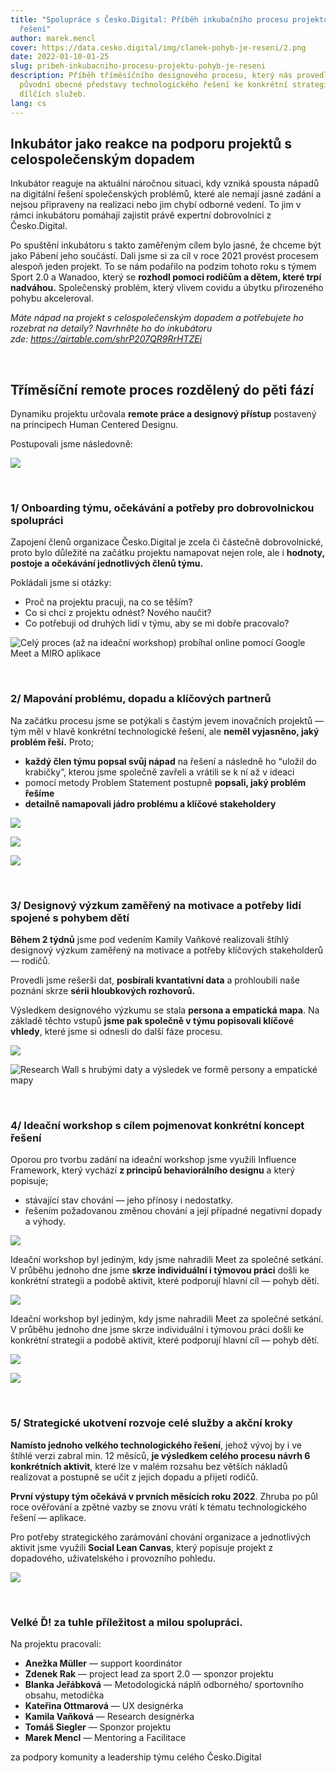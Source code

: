 ```yaml
---
title: "Spolupráce s Česko.Digital: Příběh inkubačního procesu projektu Pohyb je
  řešení"
author: marek.mencl
cover: https://data.cesko.digital/img/clanek-pohyb-je-reseni/2.png
date: 2022-01-10-01-25
slug: pribeh-inkubacniho-procesu-projektu-pohyb-je-reseni
description: Příběh tříměsíčního designového procesu, který nás provedl od
  původní obecné představy technologického řešení ke konkrétní strategii a sérii
  dílčích služeb.
lang: cs
---
```

## Inkubátor jako reakce na podporu projektů s celospolečenským dopadem

Inkubátor reaguje na aktuální náročnou situaci, kdy vzniká spousta nápadů na digitální řešení společenských problémů, které ale nemají jasné zadání a nejsou připraveny na realizaci nebo jim chybí odborné vedení. To jim v rámci inkubátoru pomáhají zajistit právě expertní dobrovolníci z Česko.Digital.

Po spuštění inkubátoru s takto zaměřeným cílem bylo jasné, že chceme být jako Pábení jeho součástí. Dali jsme si za cíl v roce 2021 provést procesem alespoň jeden projekt. To se nám podařilo na podzim tohoto roku s týmem Sport 2.0 a Wanadoo, který se **rozhodl pomoci rodičům a dětem, které trpí nadváhou.** Společenský problém, který vlivem covidu a úbytku přirozeného pohybu akceleroval.

*Máte nápad na projekt s celospolečenským dopadem a potřebujete ho rozebrat na detaily? Navrhněte ho do inkubátoru zde: <https://airtable.com/shrP207QR9RrHTZEi>*

<br>

## Tříměsíční remote proces rozdělený do pěti fází

Dynamiku projektu určovala **remote práce a designový přístup** postavený na principech Human Centered Designu.

Postupovali jsme následovně:

![](https://data.cesko.digital/img/clanek-pohyb-je-reseni/1.jpeg)

<br>

### 1/ Onboarding týmu, očekávání a potřeby pro dobrovolnickou spolupráci

Zapojení členů organizace Česko.Digital je zcela či částečně dobrovolnické, proto bylo důležité na začátku projektu namapovat nejen role, ale i **hodnoty, postoje a očekávání jednotlivých členů týmu.**

Pokládali jsme si otázky:

* Proč na projektu pracuji, na co se těším?
* Co si chci z projektu odnést? Nového naučit?
* Co potřebuji od druhých lidí v týmu, aby se mi dobře pracovalo?

![](https://data.cesko.digital/img/clanek-pohyb-je-reseni/2.png "Celý proces (až na ideační workshop) probíhal online pomocí Google Meet a MIRO aplikace")

<br>

### 2/ Mapování problému, dopadu a klíčových partnerů

Na začátku procesu jsme se potýkali s častým jevem inovačních projektů — tým měl v hlavě konkrétní technologické řešení, ale **neměl vyjasněno, jaký problém řeší.** Proto;

* **každý člen týmu popsal svůj nápad** na řešení a následně ho “uložil do krabičky”, kterou jsme společně zavřeli a vrátili se k ní až v ideaci
* pomocí metody Problem Statement postupně **popsali, jaký problém řešíme**
* **detailně namapovali jádro problému a klíčové stakeholdery**

![](https://data.cesko.digital/img/clanek-pohyb-je-reseni/3.jpeg)

![](https://data.cesko.digital/img/clanek-pohyb-je-reseni/4.jpeg)

![](https://data.cesko.digital/img/clanek-pohyb-je-reseni/5.jpeg)

<br>

### 3/ Designový výzkum zaměřený na motivace a potřeby lidí spojené s pohybem dětí

**Během 2 týdnů** jsme pod vedením Kamily Vaňkové realizovali štíhlý designový výzkum zaměřený na motivace a potřeby klíčových stakeholderů — rodičů.

Provedli jsme rešerši dat, **posbírali kvantativní data** a prohloubili naše poznání skrze **sérii hloubkových rozhovorů.**

Výsledkem designového výzkumu se stala **persona a empatická mapa**. Na základě těchto vstupů **jsme pak společně v týmu popisovali klíčové vhledy**, které jsme si odnesli do další fáze procesu.

![](https://data.cesko.digital/img/clanek-pohyb-je-reseni/6.jpeg)

![](https://data.cesko.digital/img/clanek-pohyb-je-reseni/7.png "Research Wall s hrubými daty a výsledek ve formě persony a empatické mapy")

<br>

### 4/ Ideační workshop s cílem pojmenovat konkrétní koncept řešení

Oporou pro tvorbu zadání na ideační workshop jsme využili Influence Framework, který vychází **z principů behaviorálního designu** a který popisuje;

* stávající stav chování — jeho přínosy i nedostatky.
* řešením požadovanou změnou chování a její případné negativní dopady a výhody.

![](data.cesko.digital/img/clanek-pohyb-je-reseni/8.png)

Ideační workshop byl jediným, kdy jsme nahradili Meet za společné setkání. V průběhu jednoho dne jsme **skrze individuální i týmovou práci** došli ke konkrétní strategii a podobě aktivit, které podporují hlavní cíl — pohyb dětí.

![](https://data.cesko.digital/img/clanek-pohyb-je-reseni/8.png)

Ideační workshop byl jediným, kdy jsme nahradili Meet za společné setkání. V průběhu jednoho dne jsme skrze individuální i týmovou práci došli ke konkrétní strategii a podobě aktivit, které podporují hlavní cíl — pohyb dětí.

![](https://data.cesko.digital/img/clanek-pohyb-je-reseni/9.jpeg)

![](https://data.cesko.digital/img/clanek-pohyb-je-reseni/10.jpeg)

<br>

### 5/ Strategické ukotvení rozvoje celé služby a akční kroky

**Namísto jednoho velkého technologického řešení**, jehož vývoj by i ve štíhlé verzi zabral min. 12 měsíců, **je výsledkem celého procesu návrh 6 konkrétních aktivit**, které lze v malém rozsahu bez větších nákladů realizovat a postupně se učit z jejich dopadu a přijetí rodičů.

**První výstupy tým očekává v prvních měsících roku 2022**. Zhruba po půl roce ověřování a zpětné vazby se znovu vrátí k tématu technologického řešení — aplikace.

Pro potřeby strategického zarámování chování organizace a jednotlivých aktivit jsme využili **Social Lean Canvas**, který popisuje projekt z dopadového, uživatelského i provozního pohledu.

![](https://data.cesko.digital/img/clanek-pohyb-je-reseni/11.png)

<br>

### Velké Ď! za tuhle příležitost a milou spolupráci.

Na projektu pracovali:

* **Anežka Müller** — support koordinátor
* **Zdenek Rak** — project lead za sport 2.0 — sponzor projektu
* **Blanka Jeřábková** — Metodologická náplň odborného/ sportovního obsahu, metodička
* **Kateřina Ottmarová** — UX designérka
* **Kamila Vaňková** — Research designérka
* **Tomáš Siegler** — Sponzor projektu
* **Marek Mencl** — Mentoring a Facilitace

za podpory komunity a leadership týmu celého Česko.Digital